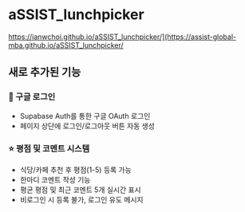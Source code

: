 # aSSIST_lunchpicker

https://ianwchoi.github.io/aSSIST_lunchpicker/](https://assist-global-mba.github.io/aSSIST_lunchpicker/

## 새로 추가된 기능

### 🔐 구글 로그인
- Supabase Auth를 통한 구글 OAuth 로그인
- 페이지 상단에 로그인/로그아웃 버튼 자동 생성

### ⭐ 평점 및 코멘트 시스템
- 식당/카페 추천 후 평점(1-5) 등록 가능
- 한마디 코멘트 작성 기능
- 평균 평점 및 최근 코멘트 5개 실시간 표시
- 비로그인 시 등록 불가, 로그인 유도 메시지

